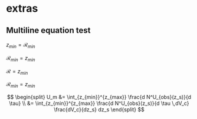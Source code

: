# extras

## Multiline equation test

$z_{min} = \mathcal{R}_{min}$

$\mathcal{R}_{min} = z_{min}$

$\mathcal{R} = z_{min}$

$\mathcal{R}^{}_{min} = z_{min}$

$$ \begin{split} 
U_m &= \int_{z_{min}}^{z_{max}} \frac{d N^U_{obs}(z_s)}{d \tau} \\
&= \int_{z_{min}}^{z_{max}} \frac{d N^U_{obs}(z_s)}{d \tau \,dV_c} \frac{dV_c}{dz_s} dz_s 
\end{split} $$  




